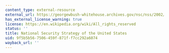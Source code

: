 ```yaml
---
content_type: external-resource
external_url: https://georgewbush-whitehouse.archives.gov/nsc/nss/2002/
has_external_license_warning: true
license: https://en.wikipedia.org/wiki/All_rights_reserved
status: ''
title: National Security Strategy of the United States
uid: 9f5b5b56-7506-459f-871f-f7cc292a6074
wayback_url: ''
---
```

